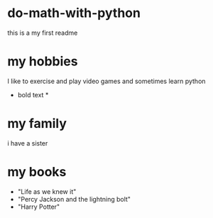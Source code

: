 # do-math-with-python
this is a my first readme

# my hobbies
I like to exercise and play video games and sometimes learn python
* bold text *
# my family
i have a sister
# my books
* "Life as we knew it"
* "Percy Jackson and the lightning bolt"
* "Harry Potter"
